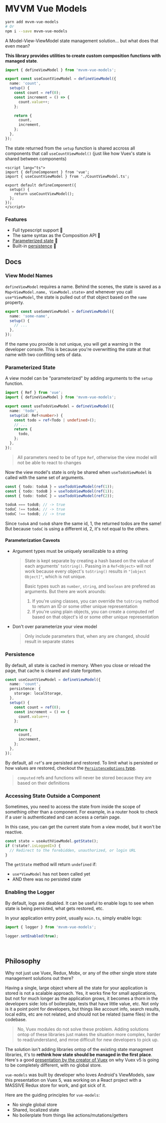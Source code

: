 # MVVM Vue Models

```bash
yarn add mvvm-vue-models
# Or
npm i --save mvvm-vue-models
```

A Model-View-ViewModel state management solution... but what does that even mean?

**This library provides utilities to create custom composition functions with managed state**.

```ts
import { defineViewModel } from 'mvvm-vue-models';

export const useCountViewModel = defineViewModel({
  name: 'count',
  setup() {
    const count = ref(0);
    const increment = () => {
      count.value++;
    };

    return {
      count,
      increment,
    };
  },
});
```

The state returned from the `setup` function is shared accross all components that call `useCountViewModel()` (just like how Vuex's state is shared between components)

```vue
<script lang="ts">
import { defineComponent } from 'vue';
import { useCountViewModel } from './CountViewModel.ts';

export default defineComponent({
  setup() {
    return useCountViewModel();
  };
});
</script>
```

### Features

- Full typescript support 🎉
- The same syntax as the Composition API 👏
- [Parameterized state](#parameterized-state) 🤖
- Built-in [persistence](#persistence) 💾

## Docs

### View Model Names

`defineViewModel` requires a name. Behind the scenes, the state is saved as a `Map<ViewModel.name, ViewModel.state>` and whenever you call `use*ViewModel`, the state is pulled out of that object based on the `name` property.

```ts
export const useSomeViewModel = defineViewModel({
  name: 'some-name',
  setup() {
    // ...
  },
});
```

If the name you provide is not unique, you will get a warning in the developer console. This is because you're overwritting the state at that name with two confliting sets of data.

### Parameterized State

A view model can be "parameterized" by adding arguments to the `setup` function.

```ts
import { Ref } from 'vue';
import { defineViewModel } from 'mvvm-vue-models';

export const useTodoViewModel = defineViewModel({
  name: 'todo',
  setup(id: Ref<number>) {
    const todo = ref<Todo | undefined>();
    // ...
    return {
      todo,
    };
  },
});
```

> All parameters need to be of type `Ref`, otherwise the view model will not be able to react to changes

Now the view model's state is only be shared when `useTodoViewModel` is called with the same set of arguments.

```ts
const { todo: todoA } = useTodoViewModel(ref(1));
const { todo: todoB } = useTodoViewModel(ref(1));
const { todo: todoC } = useTodoViewModel(ref(2));

todoA === todoB; // -> true
todoC !== todoA; // -> true
todoC !== todoB; // -> true
```

Since `todoA` and `todoB` share the same id, 1, the returned todos are the same! But because `todoC` is using a different id, 2, it's not equal to the others.

#### Parameterization Caveots

- Argument types must be uniquely serailizable to a string

  > State is kept separate by creating a hash based on the value of each arguments' `toString()`. Passing in a `Ref<Object>` will not work because every object's `toString()` results in `"[object Object]"`, which is not unique.
  >
  > Basic types such as `number`, `string`, and `boolean` are prefered as arguments. But there are work arounds:
  >
  > 1. If you're using classes, you can override the `toString` method to return an ID or some other unique representation
  > 1. If you're using plain objects, you can create a computed ref based on that object's id or some other unique representation

- Don't over parameterize your view model

  > Only include parameters that, when any are changed, should result in separate states

### Persistence

By default, all state is cached in memory. When you close or reload the page, that cache is cleared and state forgotten.

```ts
const useCountViewModel = defineViewModel({
  name: 'count',
  persistence: {
    storage: localStorage,
  },
  setup() {
    const count = ref(0);
    const increment = () => {
      count.value++;
    };

    return {
      count,
      increment,
    };
  },
});
```

By default, all `ref`'s are persisted and restored. To limit what is persisted or how values are restored, checkout the [`PersistenceOptions` type](https://github.com/aklinker1/mvvm-vue-models/blob/main/src/library/persistence.ts).

> `computed` refs and functions will never be stored because they are based on their definitions

### Accessing State Outside a Component

Sometimes, you need to access the state from inside the scope of something other than a component. For example, in a router hook to check if a user is authenticated and can access a certain page.

In this case, you can get the current state from a view model, but it won't be reactive.

```ts
const state = useAuthViewModel.getState();
if (!state?.isLoggedIn) {
  // Redirect to the forebidden, unauthorized, or login URL
}
```

The `getState` method will return `undefined` if:

- `use*ViewModel` has not been called yet
- AND there was no persisted state

### Enabling the Logger

By default, logs are disabled. It can be useful to enable logs to see when state is being persisted, what gets restored, etc.

In your application entry point, usually `main.ts`, simply enable logs:

```ts
import { logger } from 'mvvm-vue-models';

logger.setEnabled(true);
```

<br />

## Philosophy

Why not just use Vuex, Redux, Mobx, or any of the other single store state management solutions out there?

Having a single, large object where all the state for your application is stored is not a scalable approach. Yes, it works fine for small applications, but not for much longer as the application grows, it becomes a thorn in the developers side: lots of boilerplate, tests that have little value, etc. Not only is it a point point for developers, but things like account info, search results, local edits, etc are not related, and should not be related (same files) in the codebase.

> No, Vuex modules do not solve these problem. Adding solutions ontop of these libraries just makes the situation more complex, harder to read/understand, and mroe difficult for new developers to pick up.

The solution isn't adding libraries ontop of the existing state managment libraries, it's to **rethink how state should be managed in the first place**. Here's a good [presentation by the creator of Vuex](https://www.youtube.com/watch?v=ajGglyQQD0k) on why Vuex v5 is going to be completely different, with no global store.

`vue-models` was built by developer who loves Android's ViewModels, saw this presentation on Vuex 5, was working on a React project with a MASSIVE Redux store for work, and got sick of it.

Here are the guiding principles for `vue-models`:

- No single global store
- Shared, localized state
- No boilerplate from things like actions/mutations/getters
